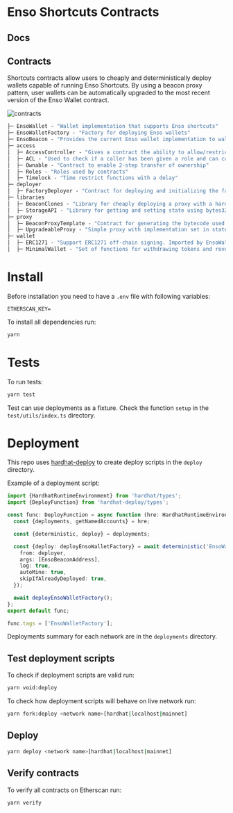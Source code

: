 # Enso Shortcuts Contracts

## Docs

## Contracts

Shortcuts contracts allow users to cheaply and deterministically deploy wallets capable of running Enso Shortcuts. By using a beacon proxy pattern, user wallets can be automatically upgraded to the most recent version of the Enso Wallet contract.

![contracts](https://user-images.githubusercontent.com/19808076/210630354-5e468522-ca3c-4367-91ed-c4a7e203233e.png)

```ml
├─ EnsoWallet - "Wallet implementation that supports Enso shortcuts"
├─ EnsoWalletFactory - "Factory for deploying Enso wallets"
├─ EnsoBeacon - "Provides the current Enso wallet implementation to wallet proxies"
├─ access
│  ├─ AccessController - "Gives a contract the ability to allow/restrict access to certain roles"
│  ├─ ACL - "Used to check if a caller has been given a role and can call functions restricted by role"
│  ├─ Ownable - "Contract to enable 2-step transfer of ownership"
│  ├─ Roles - "Roles used by contracts"
│  ├─ Timelock - "Time restrict functions with a delay"
├─ deployer
│  ├─ FactoryDeployer - "Contract for deploying and initializing the factory"
├─ libraries
│  ├─ BeaconClones - "Library for cheaply deploying a proxy with a hardcoded beacon that provides the most recent implementation"
│  ├─ StorageAPI - "Library for getting and setting state using bytes32 slots"
├─ proxy
│  ├─ BeaconProxyTemplate - "Contract for generating the bytecode used by the BeaconClones library"
│  ├─ UpgradeableProxy - "Simple proxy with implementation set in state. All upgrades are handled by a UUPS implementation"
├─ wallet
│  ├─ ERC1271 - "Support ERC1271 off-chain signing. Imported by EnsoWallet"
│  ├─ MinimalWallet - "Set of functions for withdrawing tokens and revoking allowances. Imported by EnsoWallet"
```

# Install
Before installation you need to have a `.env` file with following variables:
```
ETHERSCAN_KEY=
```

To install all dependencies run:
```bash
yarn
```

# Tests
To run tests:
```bash
yarn test
```

Test can use deployments as a fixture. Check the function `setup` in the `test/utils/index.ts` directory.

# Deployment
This repo uses [hardhat-deploy](https://github.com/wighawag/hardhat-deploy) to create deploy scripts in the `deploy` directory. 

Example of a deployment script:
```typescript
import {HardhatRuntimeEnvironment} from 'hardhat/types';
import {DeployFunction} from 'hardhat-deploy/types';

const func: DeployFunction = async function (hre: HardhatRuntimeEnvironment) {
  const {deployments, getNamedAccounts} = hre;

  const {deterministic, deploy} = deployments;

  const {deploy: deployEnsoWalletFactory} = await deterministic('EnsoWalletFactory', {
    from: deployer,
    args: [EnsoBeaconAddress],
    log: true,
    autoMine: true,
    skipIfAlreadyDeployed: true,
  });

  await deployEnsoWalletFactory();
};
export default func;

func.tags = ['EnsoWalletFactory'];
```

Deployments summary for each network are in the `deployments` directory.

## Test deployment scripts
To check if deployment scripts are valid run:
```bash
yarn void:deploy
```

To check how deployment scripts will behave on live network run:
```bash
yarn fork:deploy <network name>[hardhat|localhost|mainnet]
```

## Deploy 
```bash
yarn deploy <network name>[hardhat|localhost|mainnet]
```

## Verify contracts 
To verify all contracts on Etherscan run:
```bash
yarn verify
```
